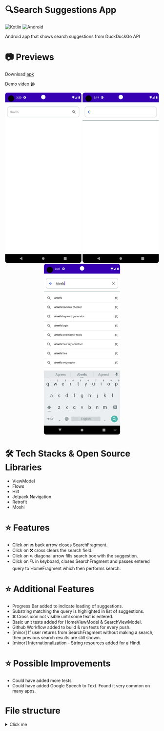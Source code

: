 # 🔍Search Suggestions App
![Kotlin](https://img.shields.io/badge/kotlin-%230095D5.svg?style=for-the-badge&logo=kotlin&logoColor=white)
![Android](https://img.shields.io/badge/Android-3DDC84?style=for-the-badge&logo=android&logoColor=white)

Android app that shows search suggestions from DuckDuckGo API

# 📷 Previews
Download [apk](https://github.com/gargVader/Search-Suggestions/releases/download/1.0.0/search.suggestions.app.apk)

[Demo video 📹](https://drive.google.com/file/d/1wN6xWOGRaKZNfruWx5i0QSOFo8OxvwPm/view?usp=share_link)
<p align="center">
  <img width="250" src="Screenshots/1.png" />
  <img width="250" src="Screenshots/2.png" />
  <img width="250" src="Screenshots/3.png" />
</p>

# 🛠 Tech Stacks & Open Source Libraries

- ViewModel
- Flows
- Hilt
- Jetpack Navigation
- Retrofit
- Moshi

# ⭐ Features
- Click on 🔙 back arrow closes SearchFragment.
- Click on ❌ cross clears the search field.
- Click on ↖ diagonal arrow fills search box with the suggestion.
- Click on 🔍 in keyboard, closes SearchFragment and passes entered query to HomeFragment which then performs search.
# ⭐ Additional Features
- Progress Bar added to indicate loading of suggestions.
- Substring matching the query is highlighted in list of suggestions.
- ❌ Cross icon not visible until some text is entered.
- Basic unit tests added for HomeViewModel & SearchViewModel.
- Github Workflow added to build & run tests for every push.
- [minor] If user returns from SearchFragment without making a search, then previous search results are still shown.
- [minor] Internationalization - String resources added for a Hindi.

# ⭐ Possible Improvements
- Could have added more tests
- Could have added Google Speech to Text. Found it very common on many apps.

# File structure

<details>
    <summary>Click me</summary>

  ```
searchsuggestions
    │   App.kt
    │
    ├───data
    │   ├───remote
    │   │       DuckDuckGoApi.kt
    │   │
    │   └───repository
    │           SearchSuggestionsRepository.kt
    │
    ├───di
    │       AppModule.kt
    │
    └───presentation
        │   MainActivity.kt
        │
        ├───home_screen
        │       HomeFragment.kt
        │       HomeScreenEvents.kt
        │       HomeState.kt
        │       HomeViewModel.kt
        │
        └───search_screen
                SearchFragment.kt
                SearchScreenEvents.kt
                SearchState.kt
                SearchSuggestionsAdapter.kt
                SearchViewModel.kt
  ```

</details>

